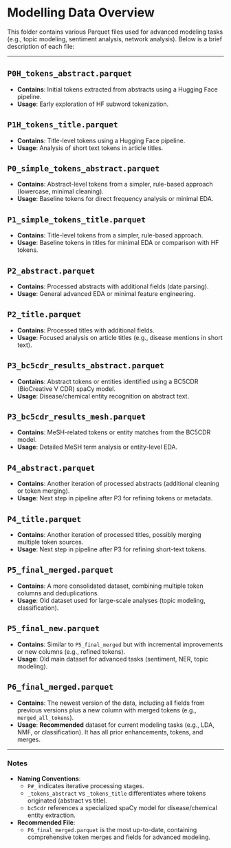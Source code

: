 # Modelling Data Overview

This folder contains various Parquet files used for advanced modeling tasks (e.g., topic modeling, sentiment analysis, network analysis). Below is a brief description of each file:

---

## `P0H_tokens_abstract.parquet`
- **Contains**: Initial tokens extracted from abstracts using a Hugging Face pipeline.
- **Usage**: Early exploration of HF subword tokenization.

## `P1H_tokens_title.parquet`
- **Contains**: Title-level tokens using a Hugging Face pipeline.
- **Usage**: Analysis of short text tokens in article titles.

## `P0_simple_tokens_abstract.parquet`
- **Contains**: Abstract-level tokens from a simpler, rule-based approach (lowercase, minimal cleaning).
- **Usage**: Baseline tokens for direct frequency analysis or minimal EDA.

## `P1_simple_tokens_title.parquet`
- **Contains**: Title-level tokens from a simpler, rule-based approach.
- **Usage**: Baseline tokens in titles for minimal EDA or comparison with HF tokens.

## `P2_abstract.parquet`
- **Contains**: Processed abstracts with additional fields (date parsing).
- **Usage**: General advanced EDA or minimal feature engineering.

## `P2_title.parquet`
- **Contains**: Processed titles with additional fields.
- **Usage**: Focused analysis on article titles (e.g., disease mentions in short text).

## `P3_bc5cdr_results_abstract.parquet`
- **Contains**: Abstract tokens or entities identified using a BC5CDR (BioCreative V CDR) spaCy model.
- **Usage**: Disease/chemical entity recognition on abstract text.

## `P3_bc5cdr_results_mesh.parquet`
- **Contains**: MeSH-related tokens or entity matches from the BC5CDR model.
- **Usage**: Detailed MeSH term analysis or entity-level EDA.

## `P4_abstract.parquet`
- **Contains**: Another iteration of processed abstracts (additional cleaning or token merging).
- **Usage**: Next step in pipeline after P3 for refining tokens or metadata.

## `P4_title.parquet`
- **Contains**: Another iteration of processed titles, possibly merging multiple token sources.
- **Usage**: Next step in pipeline after P3 for refining short-text tokens.

## `P5_final_merged.parquet`
- **Contains**: A more consolidated dataset, combining multiple token columns and deduplications.
- **Usage**: Old dataset used for large-scale analyses (topic modeling, classification).

## `P5_final_new.parquet`
- **Contains**: Similar to `P5_final_merged` but with incremental improvements or new columns (e.g., refined tokens).
- **Usage**: Old main dataset for advanced tasks (sentiment, NER, topic modeling).

## `P6_final_merged.parquet`
- **Contains**: The newest version of the data, including all fields from previous versions plus a new column with merged tokens (e.g., `merged_all_tokens`).
- **Usage**: **Recommended** dataset for current modeling tasks (e.g., LDA, NMF, or classification). It has all prior enhancements, tokens, and merges.

---

### Notes
- **Naming Conventions**: 
  - `P#_` indicates iterative processing stages.
  - `_tokens_abstract` vs `_tokens_title` differentiates where tokens originated (abstract vs title).
  - `bc5cdr` references a specialized spaCy model for disease/chemical entity extraction.
- **Recommended File**: 
  - `P6_final_merged.parquet` is the most up-to-date, containing comprehensive token merges and fields for advanced modeling.

